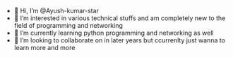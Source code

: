 - 👋 Hi, I’m @Ayush-kumar-star
- 👀 I’m interested in various technical stuffs and am completely new to the field of programming and networking
- 🌱 I’m currently learning python programming and networking as well
- 💞️ I’m looking to collaborate on in later years but ccurrenlty just wanna to learn more and more


<!---
Ayush-kumar-star/Ayush-kumar-star is a ✨ special ✨ repository because its `README.md` (this file) appears on your GitHub profile.
You can click the Preview link to take a look at your changes.
--->
